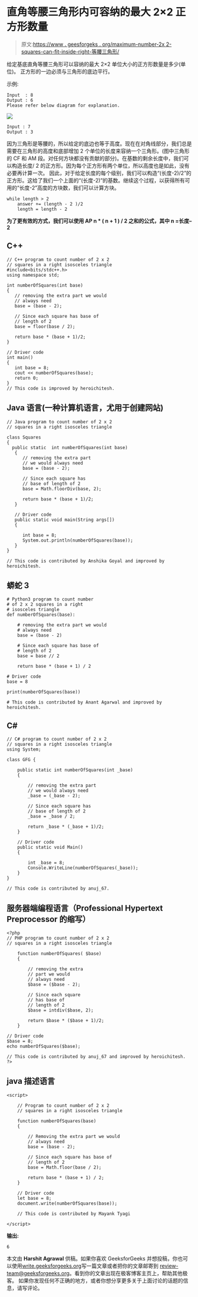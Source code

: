 # 直角等腰三角形内可容纳的最大 2×2 正方形数量

> 原文:[https://www . geesforgeks . org/maximum-number-2x 2-squares-can-fit-inside-right-等腰三角形/](https://www.geeksforgeeks.org/maximum-number-2x2-squares-can-fit-inside-right-isosceles-triangle/)

给定基底直角等腰三角形可以容纳的最大 2×2 单位大小的正方形数量是多少(单位)。
正方形的一边必须与三角形的底边平行。

示例:

```
Input  : 8
Output : 6
Please refer below diagram for explanation.
```

![](img/7f7b3bc63413ef59365b3e2d26f8d1b2.png)

```
Input : 7
Output : 3
```

因为三角形是等腰的，所以给定的底边也等于高度。现在在对角线部分，我们总是需要在三角形的高度和底部增加 2 个单位的长度来容纳一个三角形。(图中三角形的 CF 和 AM 段。对任何方块都没有贡献的部分)。在基数的剩余长度中，我们可以构造长度/ 2 的正方形。因为每个正方形有两个单位，所以高度也是如此，没有必要再计算一次。
因此，对于给定长度的每个级别，我们可以构造“(长度-2)/2”的正方形。这给了我们一个上面的“(长度-2)”的基数。继续这个过程，以获得所有可用的“长度-2”高度的方块数，我们可以计算方块。

```
while length > 2
    answer += (length - 2 )/2
    length = length - 2
```

**为了更有效的方式，我们可以使用 AP n * ( n + 1 ) / 2 之和的公式，其中 n =长度–2**

## C++

```
// C++ program to count number of 2 x 2
// squares in a right isosceles triangle
#include<bits/stdc++.h>
using namespace std;

int numberOfSquares(int base)
{
   // removing the extra part we would
   // always need
   base = (base - 2);

   // Since each square has base of
   // length of 2
   base = floor(base / 2);

   return base * (base + 1)/2;
}

// Driver code
int main()
{
   int base = 8;
   cout << numberOfSquares(base);
   return 0;
}
// This code is improved by heroichitesh.
```

## Java 语言(一种计算机语言，尤用于创建网站)

```
// Java program to count number of 2 x 2
// squares in a right isosceles triangle

class Squares
{
  public static  int numberOfSquares(int base)
   {
      // removing the extra part 
      // we would always need
      base = (base - 2);

      // Since each square has 
      // base of length of 2
      base = Math.floorDiv(base, 2);

      return base * (base + 1)/2;
   }

   // Driver code
   public static void main(String args[])
   {

      int base = 8;
      System.out.println(numberOfSquares(base));
   }
}

// This code is contributed by Anshika Goyal and improved by heroichitesh.
```

## 蟒蛇 3

```
# Python3 program to count number
# of 2 x 2 squares in a right 
# isosceles triangle
def numberOfSquares(base):

    # removing the extra part we would
    # always need
    base = (base - 2)

    # Since each square has base of
    # length of 2
    base = base // 2

    return base * (base + 1) / 2

# Driver code
base = 8

print(numberOfSquares(base))

# This code is contributed by Anant Agarwal and improved by heroichitesh. 
```

## C#

```
// C# program to count number of 2 x 2
// squares in a right isosceles triangle
using System;

class GFG {

    public static int numberOfSquares(int _base)
    {

        // removing the extra part 
        // we would always need
        _base = (_base - 2);

        // Since each square has 
        // base of length of 2
        _base = _base / 2;

        return _base * (_base + 1)/2;
    }

    // Driver code
    public static void Main()
    {

        int _base = 8;
        Console.WriteLine(numberOfSquares(_base));
    }
}

// This code is contributed by anuj_67.
```

## 服务器端编程语言（Professional Hypertext Preprocessor 的缩写）

```
<?php
// PHP program to count number of 2 x 2
// squares in a right isosceles triangle

    function numberOfSquares( $base)
    {

        // removing the extra 
        // part we would
        // always need
        $base = ($base - 2);

        // Since each square
        // has base of
        // length of 2
        $base = intdiv($base, 2);

        return $base * ($base + 1)/2;
    }

// Driver code
$base = 8;
echo numberOfSquares($base);

// This code is contributed by anuj_67 and improved by heroichitesh.
?>
```

## java 描述语言

```
<script>

    // Program to count number of 2 x 2 
    // squares in a right isosceles triangle 

    function numberOfSquares(base) 
    { 

        // Removing the extra part we would 
        // always need 
        base = (base - 2); 

        // Since each square has base of 
        // length of 2 
        base = Math.floor(base / 2); 

        return base * (base + 1) / 2; 
    } 

    // Driver code 
    let base = 8; 
    document.write(numberOfSquares(base)); 

    // This code is contributed by Mayank Tyagi

</script>
```

**输出:**

```
6
```

本文由 **Harshit Agrawal** 供稿。如果你喜欢 GeeksforGeeks 并想投稿，你也可以使用[write.geeksforgeeks.org](http://www.write.geeksforgeeks.org)写一篇文章或者把你的文章邮寄到 review-team@geeksforgeeks.org。看到你的文章出现在极客博客主页上，帮助其他极客。
如果你发现任何不正确的地方，或者你想分享更多关于上面讨论的话题的信息，请写评论。